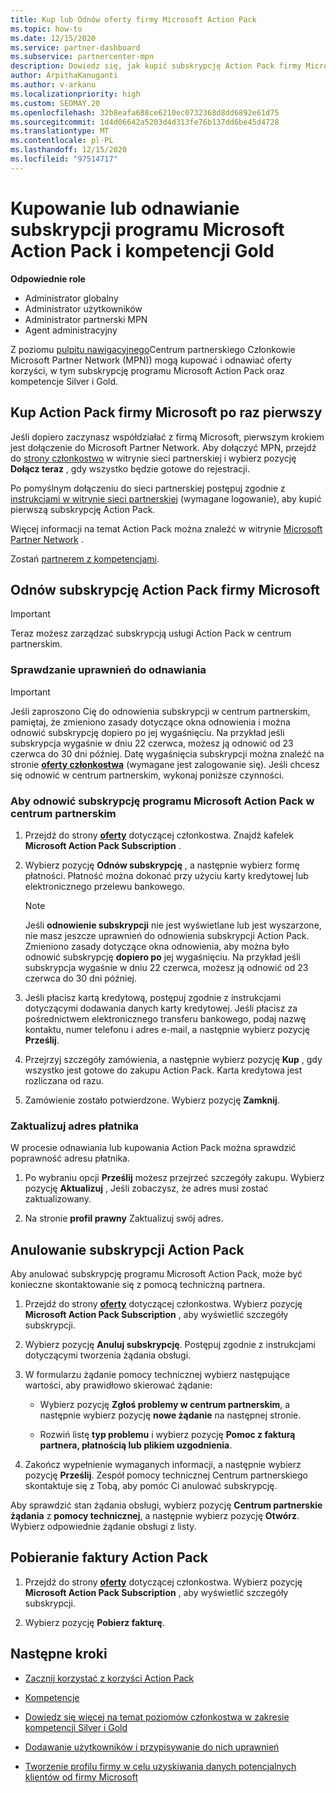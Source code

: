 ```yaml
---
title: Kup lub Odnów oferty firmy Microsoft Action Pack
ms.topic: how-to
ms.date: 12/15/2020
ms.service: partner-dashboard
ms.subservice: partnercenter-mpn
description: Dowiedz się, jak kupić subskrypcję Action Pack firmy Microsoft i zacząć korzystać z zalet Action Pack. Dowiedz się również, jak odnowić, anulować, wyświetlić rachunek i nie tylko.
author: ArpithaKanuganti
ms.author: v-arkanu
ms.localizationpriority: high
ms.custom: SEOMAY.20
ms.openlocfilehash: 32b8eafa688ce6210ec0732368d8dd6892e61d75
ms.sourcegitcommit: 1d4d06642a5203d4d313fe76b137dd6be45d4728
ms.translationtype: MT
ms.contentlocale: pl-PL
ms.lasthandoff: 12/15/2020
ms.locfileid: "97514717"
---
```

# <a name="buy-or-renew-a-microsoft-action-pack-subscription-or-silver-and-gold-competencies"></a>Kupowanie lub odnawianie subskrypcji programu Microsoft Action Pack i kompetencji Gold


**Odpowiednie role**

- Administrator globalny
- Administrator użytkowników
- Administrator partnerski MPN
- Agent administracyjny


Z poziomu [pulpitu nawigacyjnego](https://partner.microsoft.com/dashboard)Centrum partnerskiego Członkowie Microsoft Partner Network (MPN)) mogą kupować i odnawiać oferty korzyści, w tym subskrypcję programu Microsoft Action Pack oraz kompetencje Silver i Gold.

## <a name="buy-microsoft-action-pack-for-the-first-time"></a>Kup Action Pack firmy Microsoft po raz pierwszy

Jeśli dopiero zaczynasz współdziałać z firmą Microsoft, pierwszym krokiem jest dołączenie do Microsoft Partner Network. Aby dołączyć MPN, przejdź do [strony członkostwo](https://partner.microsoft.com/membership) w witrynie sieci partnerskiej i wybierz pozycję **Dołącz teraz** , gdy wszystko będzie gotowe do rejestracji.

Po pomyślnym dołączeniu do sieci partnerskiej postępuj zgodnie z [instrukcjami w witrynie sieci partnerskiej](https://partner.microsoft.com/membership/action-pack) (wymagane logowanie), aby kupić pierwszą subskrypcję Action Pack. 

Więcej informacji na temat Action Pack można znaleźć w witrynie [Microsoft Partner Network](https://partner.microsoft.com/membership/internal-use-software#simple-tab-content-3) .

Zostań [partnerem z kompetencjami](https://partner.microsoft.com/membership/competencies). 

## <a name="renew-a-microsoft-action-pack-subscription"></a>Odnów subskrypcję Action Pack firmy Microsoft

>[!IMPORTANT]
>Teraz możesz zarządzać subskrypcją usługi Action Pack w centrum partnerskim.

### <a name="check-your-renewal-eligibility"></a>Sprawdzanie uprawnień do odnawiania

>[!IMPORTANT]
>Jeśli zaproszono Cię do odnowienia subskrypcji w centrum partnerskim, pamiętaj, że zmieniono zasady dotyczące okna odnowienia i można odnowić subskrypcję dopiero po jej wygaśnięciu. Na przykład jeśli subskrypcja wygaśnie w dniu 22 czerwca, możesz ją odnowić od 23 czerwca do 30 dni później.
>Datę wygaśnięcia subskrypcji można znaleźć na stronie [**oferty członkostwa**](https://partnercenter.microsoft.com/pcv/partnership/offers) (wymagane jest zalogowanie się). Jeśli chcesz się odnowić w centrum partnerskim, wykonaj poniższe czynności.  

### <a name="to-renew-a-microsoft-action-pack-subscription-in-the-partner-center"></a>Aby odnowić subskrypcję programu Microsoft Action Pack w centrum partnerskim

1. Przejdź do strony [**oferty**](https://partnercenter.microsoft.com/pcv/partnership/offers) dotyczącej członkostwa. Znajdź kafelek **Microsoft Action Pack Subscription** .  

2. Wybierz pozycję **Odnów subskrypcję** , a następnie wybierz formę płatności. Płatność można dokonać przy użyciu karty kredytowej lub elektronicznego przelewu bankowego.

    >[!NOTE]
    >Jeśli **odnowienie subskrypcji** nie jest wyświetlane lub jest wyszarzone, nie masz jeszcze uprawnień do odnowienia subskrypcji Action Pack. Zmieniono zasady dotyczące okna odnowienia, aby można było odnowić subskrypcję **dopiero po** jej wygaśnięciu. Na przykład jeśli subskrypcja wygaśnie w dniu 22 czerwca, możesz ją odnowić od 23 czerwca do 30 dni później.  

3. Jeśli płacisz kartą kredytową, postępuj zgodnie z instrukcjami dotyczącymi dodawania danych karty kredytowej. Jeśli płacisz za pośrednictwem elektronicznego transferu bankowego, podaj nazwę kontaktu, numer telefonu i adres e-mail, a następnie wybierz pozycję **Prześlij**.

4. Przejrzyj szczegóły zamówienia, a następnie wybierz pozycję **Kup** , gdy wszystko jest gotowe do zakupu Action Pack. Karta kredytowa jest rozliczana od razu.

5. Zamówienie zostało potwierdzone. Wybierz pozycję **Zamknij**.

### <a name="update-your-bill-to-address"></a>Zaktualizuj adres płatnika

W procesie odnawiania lub kupowania Action Pack można sprawdzić poprawność adresu płatnika.

 1. Po wybraniu opcji **Prześlij** możesz przejrzeć szczegóły zakupu. Wybierz pozycję **Aktualizuj** , Jeśli zobaczysz, że adres musi zostać zaktualizowany.
  
 1. Na stronie **profil prawny** Zaktualizuj swój adres.

## <a name="cancel-your-action-pack-subscription"></a>Anulowanie subskrypcji Action Pack

Aby anulować subskrypcję programu Microsoft Action Pack, może być konieczne skontaktowanie się z pomocą techniczną partnera.

1. Przejdź do strony [**oferty**](https://partnercenter.microsoft.com/pcv/partnership/offers) dotyczącej członkostwa. Wybierz pozycję **Microsoft Action Pack Subscription** , aby wyświetlić szczegóły subskrypcji. 

3. Wybierz pozycję **Anuluj subskrypcję**. Postępuj zgodnie z instrukcjami dotyczącymi tworzenia żądania obsługi. 

4. W formularzu żądanie pomocy technicznej wybierz następujące wartości, aby prawidłowo skierować żądanie:

    -  Wybierz pozycję **Zgłoś problemy w centrum partnerskim**, a następnie wybierz pozycję **nowe żądanie** na następnej stronie.

    -  Rozwiń listę **typ problemu** i wybierz pozycję **Pomoc z fakturą partnera, płatnością lub plikiem uzgodnienia**. 

5. Zakończ wypełnienie wymaganych informacji, a następnie wybierz pozycję **Prześlij**. Zespół pomocy technicznej Centrum partnerskiego skontaktuje się z Tobą, aby pomóc Ci anulować subskrypcję.

Aby sprawdzić stan żądania obsługi, wybierz pozycję **Centrum partnerskie żądania** z **pomocy technicznej**, a następnie wybierz pozycję **Otwórz**. Wybierz odpowiednie żądanie obsługi z listy.  

## <a name="download-your-action-pack-invoice"></a>Pobieranie faktury Action Pack

1. Przejdź do strony [**oferty**](https://partnercenter.microsoft.com/pcv/partnership/offers) dotyczącej członkostwa. Wybierz pozycję **Microsoft Action Pack Subscription** , aby wyświetlić szczegóły subskrypcji. 

3. Wybierz pozycję **Pobierz fakturę**.
 
## <a name="next-steps"></a>Następne kroki

-   [Zacznij korzystać z korzyści Action Pack](manage-your-partner-network-benefits.md)

-   [Kompetencje](learn-about-competencies.md)

-   [Dowiedz się więcej na temat poziomów członkostwa w zakresie kompetencji Silver i Gold](https://partner.microsoft.com/membership/internal-use-software#simple-tab-content-2)

-   [Dodawanie użytkowników i przypisywanie do nich uprawnień](create-user-accounts-and-set-permissions.md)

-   [Tworzenie profilu firmy w celu uzyskiwania danych potencjalnych klientów od firmy Microsoft](create-a-marketing-profile.md)
